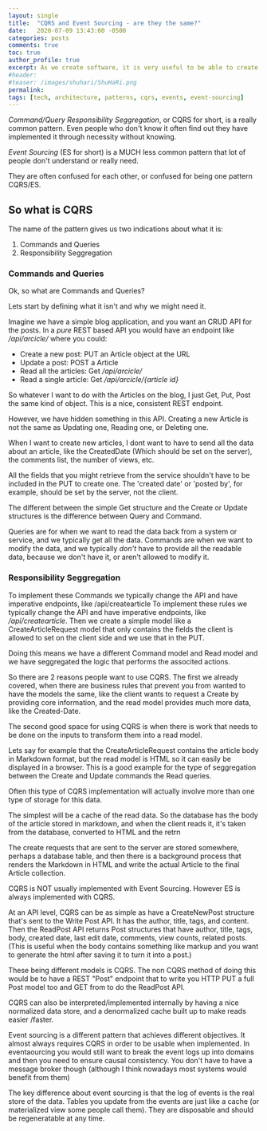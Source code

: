 ```yaml
---
layout: single
title:  "CQRS and Event Sourcing - are they the same?"
date:   2020-07-09 13:43:00 -0500
categories: posts
comments: true
toc: true
author_profile: true
excerpt: As we create software, it is very useful to be able to create diagrams about the software that we want to create, or have created. However this can be time consuming to do, and very time consuming to maintain as the plans/designs change. The solution is to generate diagrams from simpler text descriptions. Lets look at how.
#header:
#teaser: /images/shuhari/ShuHaRi.png
permalink: 
tags: [tech, architecture, patterns, cqrs, events, event-sourcing]
---
```


*Command/Query Responsibility Seggregation*, or CQRS for short, is a really common pattern. Even  people who don't know it often find out they have implemented it through necessity without knowing. 

*Event Sourcing* (ES for short) is a MUCH less common pattern that lot of people don't understand or really need.

They are often confused for each other, or confused for being one pattern CQRS/ES.

## So what is CQRS

The name of the pattern gives us two indications about what it is: 
1. Commands and Queries
2. Responsibility Seggregation

### Commands and Queries

Ok, so what are Commands and Queries?

Lets start by defining what it isn't and why we might need it. 

Imagine we have a simple blog application, and you want an CRUD API for the posts. In a *pure* REST based API you would have an endpoint like */api/arcicle/* where you could:
- Create a new post: PUT an Article object at the URL
- Update a post: POST a Article
- Read all the articles: Get */api/arcicle/*
- Read a single article: Get */api/arcicle/{article id}*

So whatever I want to do with the Articles on the blog, I just Get, Put, Post the same kind of object. This is a nice, consistent REST endpoint. 

However, we have hidden something in this API. 
Creating a new Article is not the same as Updating one, Reading one, or Deleting one. 

When I want to create new articles, I dont want to have to send all the data about an article, like the CreatedDate (Which should be set on the server), the comments list, the number of views, etc.

All the fields that you might retrieve from the service shouldn't have to be included in the PUT to create one.
The 'created date' or 'posted by', for example, should be set by the server, not the client. 

The different between the simple Get structure and the Create or Update structures is the difference between Query and Command. 

Queries are for when we want to read the data back from a system or service, and we typically get all the data. Commands are when we want to modify the data, and we typically *don't* have to provide all the readable data, because we don't have it, or aren't allowed to modify it.

### Responsibility Seggregation

To implement these Commands we typically change the API and have imperative endpoints, like /api/createarticle
To implement these rules we typically change the API and have imperative endpoints, like */api/createarticle*.
Then we create a simple model like a CreateArticleRequest model that only contains the fields the client is allowed to set on the client side and we use that in the PUT. 

Doing this means we have a different Command model and Read model and we have seggregated the logic that performs the associted actions.

So there are 2 reasons people want to use CQRS. The first we already covered, when there are business rules that prevent you from wanted to have the models the same, like the client wants to request a Create by providing core information, and the read model provides much more data, like the Created-Date.

The second good space for using CQRS is when there is work that needs to be done on the inputs to transform them into a read model. 

Lets say for example that the CreateArticleRequest contains the article body in Markdown format, but the read model is HTML so it can easily be displayed in a browser.
This is a good example for the type of seggregation between the Create and Update commands the Read queries.

Often this type of CQRS implementation will actually involve more than one type of storage for this data. 

The simplest will be a cache of the read data. So the database has the body of the article stored in markdown, and when the client reads it, it's taken from the database, converted to HTML and the retrn

The create requests that are sent to the server are stored somewhere, perhaps a database table, and then there is a background process that renders the Markdown in HTML and write the actual Article to the final Article collection.




CQRS is NOT usually implemented with Event Sourcing. However ES is always implemented with CQRS.

At an API level, CQRS can be as simple as have a CreateNewPost structure that's sent to the Write Post API. It has the author, title, tags, and content. Then the ReadPost API returns Post structures that have author, title, tags, body, created date, last edit date, comments, view counts, related posts. (This is useful when the body contains something like markup and you want to generate the html after saving it to turn it into a post.)

These being different models is CQRS. The non CQRS method of doing this would be to have a REST "Post" endpoint that to write you HTTP PUT a full Post model too and GET from to do the ReadPost API.

CQRS can also be interpreted/implemented internally by having a nice normalized data store, and a denormalized cache built up to make reads easier /faster.

Event sourcing is a different pattern that achieves different objectives. It almost always requires CQRS in order to be usable when implemented. In eventaourcing you would still want to break the event logs up into domains and then you need to ensure causal consistency. You don't have to have a message broker though (although I think nowadays most systems would benefit from them)

The key difference about event sourcing is that the log of events is the real store of the data. Tables you update from the events are just like a cache (or materialized view some people call them). They are disposable and should be regeneratable at any time.